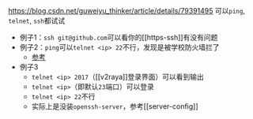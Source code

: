https://blog.csdn.net/guweiyu_thinker/article/details/79391495
可以`ping`, `telnet`, `ssh`都试试
- 例子1：`ssh git@github.com`可以看你的[[https-ssh]]有没有问题
- 例子2：`ping`可以`telnet <ip> 22`不行，发现是被学校防火墙拦了
  - [参考](https://bobcares.com/blog/telnet-connection-refused-by-remote-host/)
- 例子3
  - `telnet <ip> 2017`（[[v2raya]]登录界面）可以看到输出
  - `telnet <ip>`（即默认`23`端口）可以登录
  - `telnet <ip> 22`不行
  - 实际上是没装`openssh-server`，参考[[server-config]]